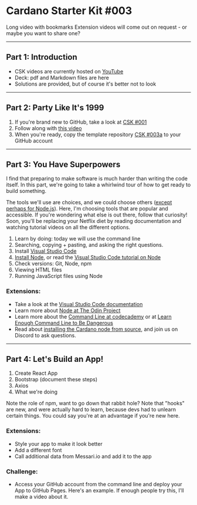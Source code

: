 # Cardano Starter Kit #003

Long video with bookmarks
Extension videos will come out on request - or maybe you want to share one?

---

## Part 1: Introduction
- CSK videos are currently hosted on [YouTube](http://youtube.com)
- Deck: pdf and Markdown files are here
- Solutions are provided, but of course it's better not to look

---

## Part 2: Party Like It's 1999
1. If you're brand new to GitHub, take a look at [CSK #001](https://workshopmaybe.com/learn/cardano-starter-kits/starter-kit-001/starter-kit-001a/)
2. Follow along with [this video]()
3. When you're ready, copy the template repository [CSK #003a](https://github.com/GimbaLabs/csk003a) to your GitHub account
 
---

## Part 3: You Have Superpowers
I find that preparing to make software is much harder than writing the code itself. In this part, we're going to take a whirlwind tour of how to get ready to build something.

The tools we'll use are choices, and we could choose others ([except perhaps for Node.js](https://medium.com/techinpieces/a-world-without-node-js-12fec4b18733)). Here, I'm choosing tools that are popular and accessible. If you're wondering what else is out there, follow that curiosity! Soon, you'll be replacing your Netflix diet by reading documentation and watching tutorial videos on all the different options.

1. Learn by doing: today we will use the command line
2. Searching, copying + pasting, and asking the right questions.
2. Install [Visual Studio Code](https://code.visualstudio.com/)
3. [Install Node](https://nodejs.org/en/), or read the [Visual Studio Code tutorial on Node](https://code.visualstudio.com/docs/nodejs/nodejs-tutorial)
4. Check versions: Git, Node, npm
5. Viewing HTML files
6. Running JavaScript files using Node

### Extensions:
- Take a look at the [Visual Studio Code documentation](https://code.visualstudio.com/docs)
- Learn more about [Node at The Odin Project](https://www.theodinproject.com/courses/nodejs)
- Learn more about the [Command Line at codecademy](https://www.codecademy.com/learn/learn-the-command-line) or at [Learn Enough Command Line to Be Dangerous](https://www.learnenough.com/command-line-tutorial/basics)
- Read about [installing the Cardano node from source](https://docs.cardano.org/projects/cardano-node/en/latest/getting-started/install.html), and join us on Discord to ask questions.

---

## Part 4: Let's Build an App!
1. Create React App
2. Bootstrap (document these steps)
3. Axios
4. What we're doing

Note the role of npm, want to go down that rabbit hole?
Note that "hooks" are new, and were actually hard to learn, because devs had to unlearn certain things. You could say you're at an advantage if you're new here.

### Extensions:
- Style your app to make it look better
- Add a different font
- Call additional data from Messari.io and add it to the app

### Challenge:
- Access your GitHub account from the command line and deploy your App to GitHub Pages. Here's an example. If enough people try this, I'll make a video about it.

